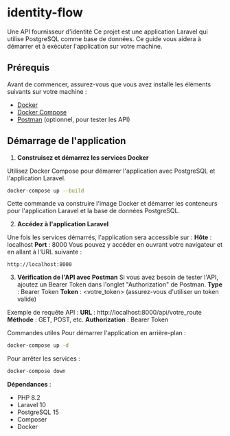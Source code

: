 # identity-flow
Une API fournisseur d'identité
Ce projet est une application Laravel qui utilise PostgreSQL comme base de données.
Ce guide vous aidera à démarrer et à exécuter l'application sur votre machine.

## Prérequis

Avant de commencer, assurez-vous que vous avez installé les éléments suivants sur votre machine :

- [Docker](https://www.docker.com/get-started)
- [Docker Compose](https://docs.docker.com/compose/install/)
- [Postman](https://www.postman.com/) (optionnel, pour tester les API)

## Démarrage de l'application

1. **Construisez et démarrez les services Docker**

Utilisez Docker Compose pour démarrer l'application avec PostgreSQL et l'application Laravel.
```bash
docker-compose up --build
```
Cette commande va construire l'image Docker et démarrer les conteneurs pour l'application Laravel et la base de données PostgreSQL.

2. **Accédez à l'application Laravel**

Une fois les services démarrés, l'application sera accessible sur :
**Hôte** : localhost
**Port** : 8000
Vous pouvez y accéder en ouvrant votre navigateur et en allant à l'URL suivante :
```
http://localhost:8000
```

3. **Vérification de l'API avec Postman**
Si vous avez besoin de tester l'API, ajoutez un Bearer Token dans l'onglet "Authorization" de Postman.
**Type** : Bearer Token
**Token** : <votre_token> (assurez-vous d'utiliser un token valide)

Exemple de requête API :
**URL** : http://localhost:8000/api/votre_route
**Méthode** : GET, POST, etc.
**Authorization** : Bearer Token

Commandes utiles
Pour démarrer l'application en arrière-plan :
```bash
docker-compose up -d
```
Pour arrêter les services :
```bash
docker-compose down
```

**Dépendances** :
- PHP 8.2
- Laravel 10
- PostgreSQL 15
- Composer
- Docker
